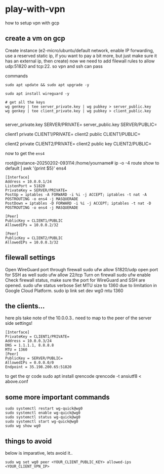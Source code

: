 # play-with-vpn
how to setup vpn with gcp


## create a vm on gcp

Create instance (e2-micro/ubuntu/default network, enable IP forwarding, use a reserved static ip, if you want to pay a bit more, but just make sure it has an external ip, then create)
now we need to add filewall rules to allow udp:51820 and tcp:22. so vpn and ssh can pass


commands

```
sudo apt update && sudo apt upgrade -y

sudo apt install wireguard -y

# get all the keys
wg genkey | tee server_private.key | wg pubkey > server_public.key
wg genkey | tee client_private.key | wg pubkey > client_public.key


```


server_private.key 
SERVER/PRIVATE=
server_public.key 
SERVER/PUBLIC=


client1 private
CLIENT1/PRIVATE=
client2 public
CLIENT1/PUBLIC=

client2 private
CLIENT2/PRIVATE=
client2 public key
CLIENT2/PUBLIC=



now to get the `ens4` 

root@instance-20250202-093114:/home/yourname# ip -o -4 route show to default | awk '{print $5}'
ens4


```
[Interface]
Address = 10.0.0.1/24
ListenPort = 51820
PrivateKey = SERVER/PRIVATE=
PostUp = iptables -A FORWARD -i %i -j ACCEPT; iptables -t nat -A POSTROUTING -o ens4 -j MASQUERADE
PostDown = iptables -D FORWARD -i %i -j ACCEPT; iptables -t nat -D POSTROUTING -o ens4 -j MASQUERADE

[Peer]
PublicKey = CLIENT1/PUBLIC
AllowedIPs = 10.0.0.2/32

[Peer]
PublicKey = CLIENT2/PUBLIC
AllowedIPs = 10.0.0.3/32
```

## filewall settings

Open WireGuard port through firewall
sudo ufw allow 51820/udp
open port for SSH as well
sudo ufw allow 22/tcp
Turn on firewall
sudo ufw enable
Check firewall status, make sure the port for WireGuard and SSH are opened.
sudo ufw status verbose
Set MTU size to 1360 due to limitation in Google Cloud Platform.
sudo ip link set dev wg0 mtu 1360

## the clients...

here pls take note of the 10.0.0.3.. need to map to the peer of the server side settings!

```
[Interface]
PrivateKey = CLIENT1/PRIVATE=
Address = 10.0.0.3/24
DNS = 1.1.1.1, 8.8.8.8
MTU = 1360
[Peer]
PublicKey = SERVER/PUBLIC=
AllowedIPs = 0.0.0.0/0
Endpoint = 35.198.200.65:51820
```

to get the qr code
sudo apt install qrencode
qrencode -t ansiutf8 < above.conf

## some more important commands
```
sudo systemctl restart wg-quick@wg0
sudo systemctl enable wg-quick@wg0
sudo systemctl status wg-quick@wg0
sudo systemctl start wg-quick@wg0
sudo wg show wg0
```

## things to avoid

below is imparative, lets avoid it..
```
sudo wg set wg0 peer <YOUR_CLIENT_PUBLIC_KEY> allowed-ips <YOUR_CLIENT_VPN_IP>
```
